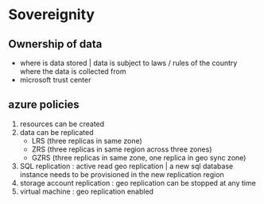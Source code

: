 # Sovereignity

## Ownership of data
- where is data stored | data is subject to laws / rules of the country where the data is collected from
- microsoft trust center


## azure policies
1. resources can be created
2. data can be replicated
   - LRS  (three replicas in same zone)
   - ZRS  (three replicas in same region across three zones)
   - GZRS (three replicas in same zone, one replica in geo sync zone)
3. SQL replication : active read geo replication | a new sql database instance needs to be provisioned in the new replication region
4. storage account replication : geo replication can be stopped at any time
5. virtual machine : geo replication enabled
   
